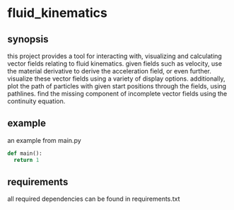 # fluid_kinematics

## synopsis
this project provides a tool for interacting with, visualizing and calculating vector fields relating to fluid kinematics.
given fields such as velocity, use the material derivative to derive the acceleration field, or even further.
visualize these vector fields using a variety of display options.
additionally, plot the path of particles with given start positions through the fields, using pathlines.
find the missing component of incomplete vector fields using the continuity equation.

## example
an example from main.py
```python
def main():
  return 1
```

## requirements
all required dependencies can be found in requirements.txt
